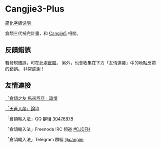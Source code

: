 # Cangjie3-Plus

[简化字版说明](https://github.com/Arthurmcarthur/Cangjie3-Plus/blob/master/README-hans.md)

倉頡三代補完計畫，和 [Cangjie5](https://github.com/Jackchows/Cangjie5) 相關。

## 反饋錯誤

若發現錯誤，可在此處[反饋](https://github.com/Arthurmcarthur/Cangjie3-Plus/issues/new)。
另外，也會收集在下方「友情連接」中的地點反饋的錯誤。
非常感謝！

## 友情連接
[「倉頡之友·馬來西亞」論壇](http://www.chinesecj.com/forum/forum.php)

[「天蒼人頡」論壇](http://ejsoon.win/phpbb/)

「倉頡輸入法」QQ 群組 [30476878](https://jq.qq.com/?_wv=1027&k=5W3qETZ)

「倉頡輸入法」Freenode IRC 頻道 [#CJDFH](https://webchat.freenode.net/?channels=%23CJDFH)

「倉頡輸入法」Telegram 群組 [@cangjei](https://t.me/cangjei)